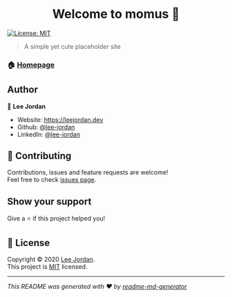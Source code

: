 <h1 align="center">Welcome to momus 👋</h1>
<p>
  <a href="https://github.com/lee-jordan/momus/blob/master/LICENSE" target="_blank">
    <img alt="License: MIT" src="https://img.shields.io/badge/License-MIT-yellow.svg" />
  </a>
</p>

> A simple yet cute placeholder site

### 🏠 [Homepage](https://leejordan.dev)

## Author

👤 **Lee Jordan**

* Website: https://leejordan.dev
* Github: [@lee-jordan](https://github.com/lee-jordan)
* LinkedIn: [@lee-jordan](https://linkedin.com/in/lee-jordan)

## 🤝 Contributing

Contributions, issues and feature requests are welcome!<br />Feel free to check [issues page](https://github.com/lee-jordan/momus/issues). 

## Show your support

Give a ⭐️ if this project helped you!

## 📝 License

Copyright © 2020 [Lee Jordan](https://github.com/lee-jordan).<br />
This project is [MIT](https://github.com/lee-jordan/momus/blob/master/LICENSE) licensed.

***
_This README was generated with ❤️ by [readme-md-generator](https://github.com/kefranabg/readme-md-generator)_
